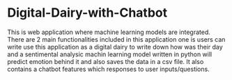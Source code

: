 # Digital-Dairy-with-Chatbot
This is web application where machine learning models are integrated. There are 2 main functionalities included in this application one is users can write use this application as a digital dairy to write  down how was their day and a sentimental analysic machin learning model written in python will predict emotion behind it and also saves the data in a csv file. It also contains a chatbot features which responses to user inputs/questions. 
